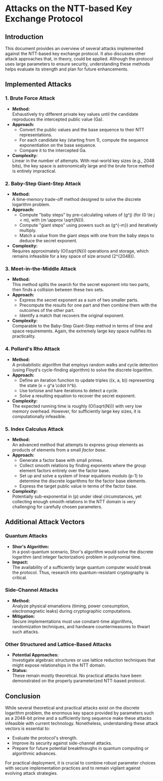 # Attacks on the NTT-based Key Exchange Protocol

## Introduction

This document provides an overview of several attacks implemented against the NTT-based key exchange protocol. It also discusses other attack approaches that, in theory, could be applied. Although the protocol uses large parameters to ensure security, understanding these methods helps evaluate its strength and plan for future enhancements.

## Implemented Attacks

### 1. Brute Force Attack
- **Method:**  
  Exhaustively try different private key values until the candidate reproduces the intercepted public value (Ga).
- **Approach:**  
  - Convert the public values and the base sequence to their NTT representations.
  - For each candidate key (starting from 1), compute the sequence exponentiation on the base sequence.
  - Compare it to the intercepted Ga.
- **Complexity:**  
  Linear in the number of attempts. With real-world key sizes (e.g., 2048 bits), the key space is astronomically large and the brute force method is entirely impractical.

### 2. Baby-Step Giant-Step Attack
- **Method:**  
  A time-memory trade-off method designed to solve the discrete logarithm problem.
- **Approach:**  
  - Compute "baby steps" by pre-calculating values of \(g^j\) (for \(0 \le j < m\), with \(m \approx \sqrt{N}\)).
  - Compute "giant steps" using powers such as \(g^{-m}\) and iteratively multiply.
  - Match a value from the giant steps with one from the baby steps to deduce the secret exponent.
- **Complexity:**  
  Requires approximately \(O(\sqrt{N})\) operations and storage, which remains infeasible for a key space of size around \(2^{2048}\).

### 3. Meet-in-the-Middle Attack
- **Method:**  
  This method splits the search for the secret exponent into two parts, then finds a collision between these two sets.
- **Approach:**  
  - Express the secret exponent as a sum of two smaller parts.
  - Precompute the results for one part and then combine them with the outcomes of the other part.
  - Identify a match that recovers the original exponent.
- **Complexity:**  
  Comparable to the Baby-Step Giant-Step method in terms of time and space requirements. Again, the extremely large key space nullifies its practicality.

### 4. Pollard's Rho Attack
- **Method:**  
  A probabilistic algorithm that employs random walks and cycle detection (using Floyd's cycle-finding algorithm) to solve the discrete logarithm.
- **Approach:**  
  - Define an iteration function to update triples \((x, a, b)\) representing the state \(x = g^a \cdot h^b\).
  - Use tortoise and hare iterations to detect a cycle.
  - Solve a resulting equation to recover the secret exponent.
- **Complexity:**  
  The expected running time is roughly \(O(\sqrt{N})\) with very low memory overhead. However, for sufficiently large key sizes, it is computationally infeasible.

### 5. Index Calculus Attack
- **Method:**  
  An advanced method that attempts to express group elements as products of elements from a small _factor base_.
- **Approach:**  
  - Generate a factor base with small primes.
  - Collect smooth relations by finding exponents where the group element factors entirely over the factor base.
  - Set up and solve a system of linear equations modulo \(p-1\) to determine the discrete logarithms for the factor base elements.
  - Express the target public value in terms of the factor base.
- **Complexity:**  
  Potentially sub-exponential in \(p\) under ideal circumstances, yet collecting enough smooth relations in the NTT domain is very challenging for carefully chosen parameters.

## Additional Attack Vectors

### Quantum Attacks
- **Shor's Algorithm:**  
  In a post-quantum scenario, Shor's algorithm would solve the discrete logarithm (and integer factorization) problem in polynomial time.
- **Impact:**  
  The availability of a sufficiently large quantum computer would break the protocol. Thus, research into quantum-resistant cryptography is critical.

### Side-Channel Attacks
- **Method:**  
  Analyze physical emanations (timing, power consumption, electromagnetic leaks) during cryptographic computations.
- **Mitigation:**  
  Secure implementations must use constant-time algorithms, randomization techniques, and hardware countermeasures to thwart such attacks.

### Other Structured and Lattice-Based Attacks
- **Potential Approaches:**  
  Investigate algebraic structures or use lattice reduction techniques that might expose relationships in the NTT domain.
- **Status:**  
  These remain mostly theoretical. No practical attacks have been demonstrated on the properly parameterized NTT-based protocol.

## Conclusion

While several theoretical and practical attacks exist on the discrete logarithm problem, the enormous key space provided by parameters such as a 2048-bit prime and a sufficiently long sequence make these attacks infeasible with current technology. Nonetheless, understanding these attack vectors is essential to:

- Evaluate the protocol's strength.
- Improve its security against side-channel attacks.
- Prepare for future potential breakthroughs in quantum computing or algorithmic advances.

For practical deployment, it is crucial to combine robust parameter choices with secure implementation practices and to remain vigilant against evolving attack strategies. 
